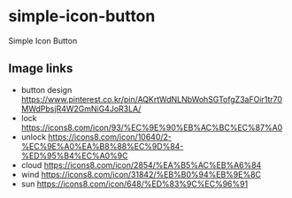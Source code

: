 # simple-icon-button
Simple Icon Button

## Image links
* button design
    https://www.pinterest.co.kr/pin/AQKrtWdNLNbWohSGTofgZ3aFOir1tr70MWdPbsjR4W2GmNiG4JoR3LA/
* lock
    https://icons8.com/icon/93/%EC%9E%90%EB%AC%BC%EC%87%A0
* unlock
    https://icons8.com/icon/10640/2-%EC%9E%A0%EA%B8%88%EC%9D%84-%ED%95%B4%EC%A0%9C
* cloud
    https://icons8.com/icon/2854/%EA%B5%AC%EB%A6%84
* wind
    https://icons8.com/icon/31842/%EB%B0%94%EB%9E%8C
* sun
    https://icons8.com/icon/648/%ED%83%9C%EC%96%91
